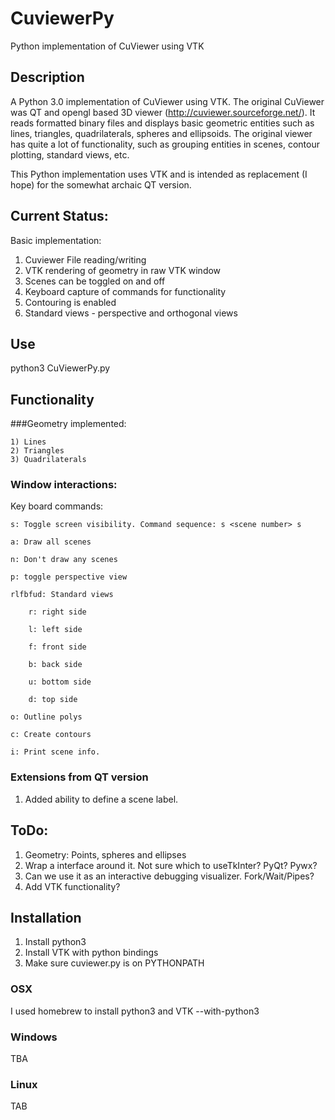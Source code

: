 # CuviewerPy
Python implementation of CuViewer using VTK 

## Description

A Python 3.0 implementation of CuViewer using VTK. The original CuViewer was QT and opengl based 3D viewer (http://cuviewer.sourceforge.net/). It reads formatted binary files and displays basic geometric entities such as lines, triangles, quadrilaterals, spheres and ellipsoids. The original viewer has quite a lot of functionality, such as grouping entities in scenes, contour plotting, standard views, etc. 

This Python implementation uses VTK and is intended as replacement (I hope) for the somewhat archaic QT version. 

## Current Status:

Basic implementation:

1) Cuviewer File reading/writing
2) VTK rendering of geometry in raw VTK window  
3) Scenes can be toggled on and off
5) Keyboard capture of commands for functionality
4) Contouring is enabled
6) Standard views - perspective and orthogonal views

## Use

python3 CuViewerPy.py

## Functionality

###Geometry implemented:

	1) Lines
	2) Triangles
	3) Quadrilaterals
	
### Window interactions:

Key board commands:

	s: Toggle screen visibility. Command sequence: s <scene number> s
	
	a: Draw all scenes
	
	n: Don't draw any scenes
	
	p: toggle perspective view
	
	rlfbfud: Standard views
	
		r: right side
		
		l: left side
		
		f: front side
		
		b: back side
		
		u: bottom side
		
		d: top side
		
	o: Outline polys
	
	c: Create contours
	
	i: Print scene info.	
	
###	Extensions from QT version

1) Added ability to define a scene label.

## ToDo:

1) Geometry: Points, spheres and ellipses
1) Wrap a interface around it. Not sure which to useTkInter? PyQt? Pywx?
2) Can we use it as an interactive debugging visualizer. Fork/Wait/Pipes?
3) Add VTK functionality?

## Installation

1) Install python3 
1) Install VTK with python bindings
1) Make sure cuviewer.py is on PYTHONPATH

### OSX

I used homebrew to install python3 and VTK --with-python3 

### Windows

TBA

### Linux

TAB


